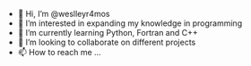 - 👋 Hi, I’m @weslleyr4mos
- 👀 I’m interested in expanding my knowledge in programming
- 🌱 I’m currently learning Python, Fortran and C++
- 💞️ I’m looking to collaborate on different projects
- 📫 How to reach me ...

<!---
weslleyr4mos/weslleyr4mos is a ✨ special ✨ repository because its `README.md` (this file) appears on your GitHub profile.
You can click the Preview link to take a look at your changes.
--->
